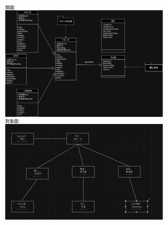 類圖:
![image](https://github.com/11024244/Midterm/blob/main/%E9%A1%9E%E5%9C%96.png)
對象圖:
![image](https://github.com/11024244/Midterm/blob/main/%E5%B0%8D%E8%B1%A1%E5%9C%96.png)
